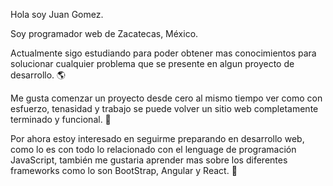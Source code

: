 Hola soy Juan Gomez.

Soy programador web de Zacatecas, México.

Actualmente sigo estudiando para poder obtener mas conocimientos para solucionar cualquier problema que se presente en algun proyecto de desarrollo. 🌎

Me gusta comenzar un proyecto desde cero al mismo tiempo ver como con esfuerzo, tenasidad y trabajo se puede volver un sitio web completamente terminado y funcional. 🚀

Por ahora estoy interesado en seguirme preparando en desarrollo web, como lo es con todo lo relacionado con el lenguage de programación JavaScript, también me gustaria 
aprender mas sobre los diferentes frameworks como lo son BootStrap, Angular y React. 👀

<!---
Juaan8/Juaan8 is a ✨ special ✨ repository because its `README.md` (this file) appears on your GitHub profile.
You can click the Preview link to take a look at your changes.
--->
